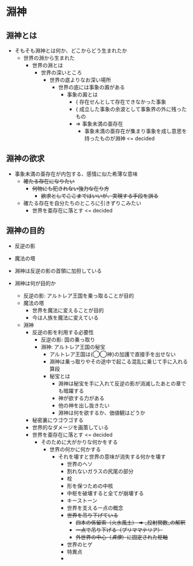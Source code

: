 # 淵神

## 淵神とは

- そもそも淵神とは何か、どこからどう生まれたか
  - 世界の淵から生まれた
    - 世界の淵とは
      - 世界の深いところ
        - 世界の底よりなお深い場所
          - 世界の底には事象の澱がある
            - 事象の澱とは
              - { 存在せんとして存在できなかった事象
              - { 成立した事象の余波として事象界の外に残ったもの
              - => 事象未満の亜存在
                - 事象未満の亜存在が集まり事象を成し意思を持ったものが淵神 <= decided

## 淵神の欲求

- 事象未満の亜存在が内包する、感情に似た希薄な意味
  - ~~確たる存在になりたい~~
    - ~~何物にも犯されない強力な在り方~~
      - ~~欲求としてここまではいいが、実現する手段を誤る~~
  - 確たる存在を自分たちのところに引きずりこみたい
    - 世界を亜存在に落とす <= decided

## 淵神の目的

- 反逆の影
- 魔法の塔

- 淵神は反逆の影の首領に加担している

- 淵神は何が目的か
  - 反逆の影: アルトレア王国を乗っ取ることが目的
  - 魔法の塔
    - 世界を魔法に変えることが目的
    - 今は人族を魔法に変えている
  - 淵神
    - 反逆の影を利用する必要性
      - 反逆の影: 国の乗っ取り
      - 淵神: アルトレア王国の秘宝
        - アルトレア王国は{◯◯神}の加護で直接手を出せない
        - 淵神は乗っ取りやその途中で起こる混乱に乗じて手に入れる算段
        - 秘宝とは
          - 淵神は秘宝を手に入れて反逆の影が消滅したあとの章でも暗躍する
          - 神が欲する力がある
          - 他の神を出し抜きたい
          - 淵神は何を欲するか、価値観はどうか
    - 秘密裏にウゴウゴする
    - 世界的なダメージを画策している
    - 世界を亜存在に落とす <= decided
      - そのために大がかりな何かをする
        - 世界の何かに何かする
          - それを壊すと世界の意味が消失する何かを壊す
            - 世界のヘソ
            - 割れないガラスの尻尾の部分
            - 栓
            - 形を保つための中核
            - 中枢を破壊すると全てが崩壊する
            - キーストーン
            - 世界を支える一点の概念
            - ~~世界を吊り下げている~~
              - ~~四本の係留索（火水風土） => _投射関数_の解釈~~
              - ~~一点で吊り下げる（プリママテリア）~~
              - ~~外世界の中心（_真像_）に固定された枢軸~~
            - 世界のヒゲ
            - 特異点
            - 
